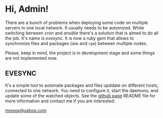 # Hi, Admin!

There are a bunch of problems when deploying some code on multiple servers in one local network. It usually needs to be automized. While switching berween _cron_ and _ansible_ there's a solution that is aimed to do all the job. It's name is *evesync*. It is now a ruby gem that allows to synchronize files and packages (`deb` and `rpm`) between multiple nodes.

Please, keep in mind, the project is in development stage and some things are not implemented now.

## EVESYNC

It's a simple tool to automate packages and files upddate on different hosts, connected to one network. You need to configure it, start the daemons, and update some of the watched objects. See the [github page](https://github.com/mrexox/evesync) README file for more information and contact me if you are interested: 

[mrexox@yahoo.com](mrexox@yahoo.com)


